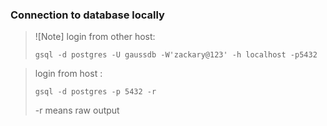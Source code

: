 ### Connection to database locally

> ![Note] login from other host:
>  ```shell
>  gsql -d postgres -U gaussdb -W'zackary@123' -h localhost -p5432
>  ```


> login from host :
> ```shell
> gsql -d postgres -p 5432 -r
> ```
> -r means raw output 
